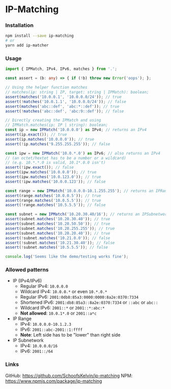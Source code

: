 
# IP-Matching

### Installation
```bash
npm install --save ip-matching
# or
yarn add ip-matcher
```

### Usage
```ts
import { IPMatch, IPv4, IPv6, matches } from '.';

const assert = (b: any) => { if (!b) throw new Error('oops'); };

// Using the helper function matches
// matches(ip: string | IP, target: string | IPMatch): boolean;
assert(matches('10.0.0.1', '10.0.0.0/24')); // true
assert(!matches('10.0.1.1', '10.0.0.0/24')); // false
assert(matches('abc::def', 'abc:*::def')); // true
assert(!matches('abc::def', 'abc:9::def')); // false

// Directly creating the IPMatch and using
// IPMatch.matches(ip: IP | string): boolean;
const ip = new IPMatch('10.0.0.0') as IPv4; // returns an IPv4
assert(ip.exact()); // true
assert(ip.matches('10.0.0.0')); // true
assert(!ip.matches('9.255.255.255')); // false

const ipw = new IPMatch('10.0.*.0') as IPv6; // also returns an IPv4
// (an octet/hextet has to be a number or a wildcard)
// (e.g. 10.*.*.0 is valid, 10.1*.0.0 isn't)
assert(!ipw.exact()); // false
assert(ipw.matches('10.0.0.0')); // true
assert(ipw.matches('10.0.123.0')); // true
assert(!ipw.matches('10.0.0.123')); // false

const range = new IPMatch('10.0.0.0-10.1.255.255'); // returns an IPRange
assert(range.matches('10.0.0.5')); // true
assert(range.matches('10.0.5.5')); // true
assert(!range.matches('10.5.5.5')); // false

const subnet = new IPMatch('10.20.30.40/16'); // returns an IPSubnetwork
assert(subnet.matches('10.20.30.40')); // true
assert(subnet.matches('10.20.50.50')); // true
assert(subnet.matches('10.20.255.255')); // true
assert(subnet.matches('10.20.20.40')); // true
assert(!subnet.matches('10.21.0.0')); // false
assert(!subnet.matches('10.21.30.40')); // false
assert(!subnet.matches('10.5.5.5')); // false

console.log('Seems like the demo/testing works fine');
```

### Allowed patterns
* IP (IPv4/IPv6)
    * Regular IPv4: `10.0.0.0`
    * Wildcard IPv4: `10.0.0.*` or even `10.*.0.*`
    * Regular IPv6: `2001:0db8:85a3:0000:0000:8a2e:0370:7334`
    * Shortened IPv6: `2001:db8:85a3::8a2e:0370:7334` or `::abc` or `abc::`
    * Wildcard IPv6: `2001::*` or `2001::*:abc:*`
    * **Not allowed**: `10.0.1*.0` or `2001::a*c`
* IP Range
    * IPv4: `10.0.0.0-10.1.2.3`
    * IPv6: `2001::abc-2001::1:ffff`
    * **Note**: Left side has to be "lower" than right side
* IP Subnetwork
    * IPv4: `10.0.0.0/16`
    * IPv6: `2001::/64`

### Links
GitHub: https://github.com/SchoofsKelvin/ip-matching
NPM: https://www.npmjs.com/package/ip-matching
